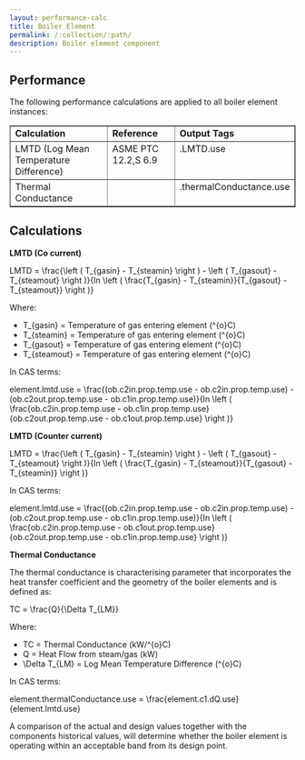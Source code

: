 ```yaml
---
layout: performance-calc
title: Boiler Element
permalink: /:collection/:path/
description: Boiler element component
---
```


<div class="section" id="performance">
<h2>Performance<a class="headerlink" href="#performance" title="Permalink to this headline"></a></h2>
<p>The following performance calculations are applied to all boiler element instances:</p>
<table border="1" class="docutils">
<colgroup>
<col width="45%">
<col width="28%">
<col width="28%">
</colgroup>
<tbody valign="top">
<tr class="row-odd"><td><strong>Calculation</strong></td>
<td><strong>Reference</strong></td>
<td><strong>Output Tags</strong></td>
</tr>
<tr class="row-even"><td>LMTD (Log Mean Temperature Difference)</td>
<td>ASME PTC 12.2,S 6.9</td>
<td>.LMTD.use</td>
</tr>
<tr class="row-odd"><td>Thermal Conductance</td>
<td>&nbsp;</td>
<td>.thermalConductance.use</td>
</tr>
</tbody>
</table>
</div>

<div class="section" id="calculations">
<h2>Calculations<a class="headerlink" href="#calculations" title="Permalink to this headline"></a></h2>
<p><strong>LMTD (Co current)</strong></p>
<div class="math">
<p><span class="math">LMTD = \frac{\left ( T_{gasin} - T_{steamin} \right ) - \left ( T_{gasout} - T_{steamout} \right )}{In \left ( \frac{T_{gasin} - T_{steamin}}{T_{gasout} - T_{steamout}} \right )}</span></p>
</div><p>Where:</p>
<ul class="simple">
<li><span class="math">T_{gasin}</span> = Temperature of gas entering element <span class="math">(^{o}C)</span></li>
<li><span class="math">T_{steamin}</span> = Temperature of gas entering element <span class="math">(^{o}C)</span></li>
<li><span class="math">T_{gasout}</span> = Temperature of gas entering element <span class="math">(^{o}C)</span></li>
<li><span class="math">T_{steamout}</span> = Temperature of gas entering element <span class="math">(^{o}C)</span></li>
</ul>
<p>In CAS terms:</p>
<div class="math">
<p><span class="math">element.lmtd.use = \frac{(ob.c2in.prop.temp.use - ob.c2in.prop.temp.use) - (ob.c2out.prop.temp.use - ob.c1in.prop.temp.use)}{In \left ( \frac{ob.c2in.prop.temp.use - ob.c1in.prop.temp.use}{ob.c2out.prop.temp.use - ob.c1out.prop.temp.use} \right )}</span></p>
</div><p><strong>LMTD (Counter current)</strong></p>
<div class="math">
<p><span class="math">LMTD = \frac{\left ( T_{gasin} - T_{steamin} \right ) - \left ( T_{gasout} - T_{steamout} \right )}{In \left ( \frac{T_{gasin} - T_{steamout}}{T_{gasout} - T_{steamin}} \right )}</span></p>
</div><p>In CAS terms:</p>
<div class="math">
<p><span class="math">element.lmtd.use = \frac{(ob.c2in.prop.temp.use - ob.c2in.prop.temp.use) - (ob.c2out.prop.temp.use - ob.c1in.prop.temp.use)}{In \left ( \frac{ob.c2in.prop.temp.use - ob.c1out.prop.temp.use}{ob.c2out.prop.temp.use - ob.c1in.prop.temp.use} \right )}</span></p>
</div><p><strong>Thermal Conductance</strong></p>
<p>The thermal conductance is characterising parameter that incorporates the heat
transfer coefficient and the geometry of the boiler elements and is defined as:</p>
<div class="math">
<p><span class="math">TC = \frac{Q}{\Delta T_{LM}}</span></p>
</div><p>Where:</p>
<ul class="simple">
<li><span class="math">TC</span> = Thermal Conductance (kW/<span class="math">^{o}C</span>)</li>
<li><span class="math">Q</span> = Heat Flow from steam/gas (kW)</li>
<li><span class="math">\Delta T_{LM}</span> = Log Mean Temperature Difference <span class="math">(^{o}C)</span></li>
</ul>
<p>In CAS terms:</p>
<div class="math">
<p><span class="math">element.thermalConductance.use = \frac{element.c1.dQ.use}{element.lmtd.use}</span></p>
</div><p>A comparison of the actual and design values together with the components
historical values, will determine whether the boiler element is operating
within an acceptable band from its design point.</p>
</div>

